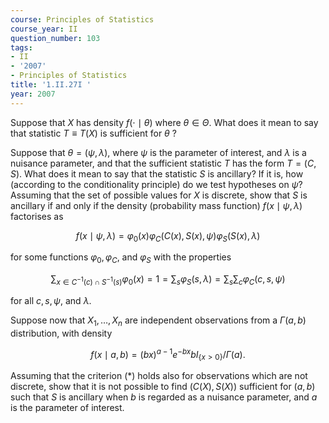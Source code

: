 ```yaml
---
course: Principles of Statistics
course_year: II
question_number: 103
tags:
- II
- '2007'
- Principles of Statistics
title: '1.II.27I '
year: 2007
---
```



Suppose that $X$ has density $f(\cdot \mid \theta)$ where $\theta \in \Theta$. What does it mean to say that statistic $T \equiv T(X)$ is sufficient for $\theta$ ?

Suppose that $\theta=(\psi, \lambda)$, where $\psi$ is the parameter of interest, and $\lambda$ is a nuisance parameter, and that the sufficient statistic $T$ has the form $T=(C, S)$. What does it mean to say that the statistic $S$ is ancillary? If it is, how (according to the conditionality principle) do we test hypotheses on $\psi ?$ Assuming that the set of possible values for $X$ is discrete, show that $S$ is ancillary if and only if the density (probability mass function) $f(x \mid \psi, \lambda)$ factorises as

$$f(x \mid \psi, \lambda)=\varphi_{0}(x) \varphi_{C}(C(x), S(x), \psi) \varphi_{S}(S(x), \lambda)$$

for some functions $\varphi_{0}, \varphi_{C}$, and $\varphi_{S}$ with the properties

$$\sum_{x \in C^{-1}(c) \cap S^{-1}(s)} \varphi_{0}(x)=1=\sum_{s} \varphi_{S}(s, \lambda)=\sum_{s} \sum_{c} \varphi_{C}(c, s, \psi)$$

for all $c, s, \psi$, and $\lambda$.

Suppose now that $X_{1}, \ldots, X_{n}$ are independent observations from a $\Gamma(a, b)$ distribution, with density

$$f(x \mid a, b)=(b x)^{a-1} e^{-b x} b I_{\{x>0\}} / \Gamma(a) .$$

Assuming that the criterion (*) holds also for observations which are not discrete, show that it is not possible to find $(C(X), S(X))$ sufficient for $(a, b)$ such that $S$ is ancillary when $b$ is regarded as a nuisance parameter, and $a$ is the parameter of interest.